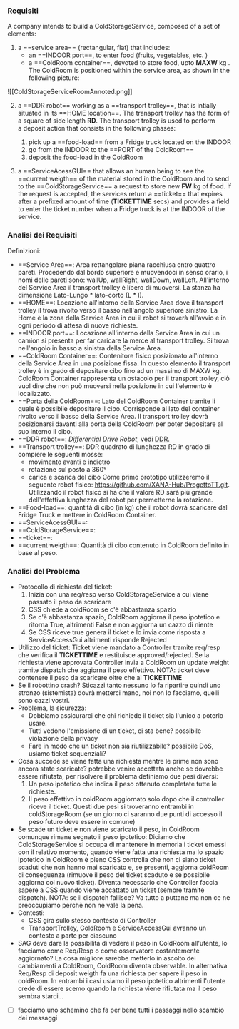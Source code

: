 ### Requisiti
A company intends to build a ColdStorageService, composed of a set of elements:

1. a ==service area== (rectangular, flat) that includes:
    - an ==INDOOR port==, to enter food (fruits, vegetables, etc. )
    - a ==ColdRoom container==, devoted to store food, upto **MAXW** kg .
    The ColdRoom is positioned within the service area, as shown in the following picture:

![[ColdStorageServiceRoomAnnoted.png]]

2. a ==DDR robot== working as a ==transport trolley==, that is intially situated in its ==HOME location==. The transport trolley has the form of a square of side length **RD**.
    The transport trolley is used to perform a deposit action that consists in the following phases:
    1. pick up a ==food-load== from a Fridge truck located on the INDOOR
    2. go from the INDOOR to the ==PORT of the ColdRoom==
    3. deposit the food-load in the ColdRoom

3. a ==ServiceAcessGUI== that allows an human being to see the ==current weigth== of the material stored in the ColdRoom and to send to the ==ColdStorageService== a request to store new **FW** kg of food. If the request is accepted, the services return a ==ticket== that expires after a prefixed amount of time (**TICKETTIME** secs) and provides a field to enter the ticket number when a Fridge truck is at the INDOOR of the service.

### Analisi dei Requisiti
Definizioni:
- ==Service Area==: Area rettangolare piana racchiusa entro quattro pareti. Procedendo dal bordo superiore e muovendoci in senso orario, i nomi delle pareti sono: wallUp, wallRight, wallDown, wallLeft. All'interno del Service Area il transport trolley è libero di muoversi. La stanza ha dimensione Lato-Lungo * lato-corto (L * l).
- ==HOME==: Locazione all'interno della Service Area dove il transport trolley il trova rivolto verso il basso nell'angolo superiore sinistro. La Home è la zona della Service Area in cui il robot si troverà all'avvio e in ogni periodo di attesa di nuove richieste.
- ==INDOOR port==: Locazione all'interno della Service Area in cui un camion si presenta per far caricare la merce al transport trolley. Si trova nell'angolo in basso a sinistra della Service Area.
- ==ColdRoom Container==: Contenitore fisico posizionato all'interno della Service Area in una posizione fissa. In questo elemento il transport trolley è in grado di depositare cibo fino ad un massimo di MAXW kg. ColdRoom Container rappresenta un ostacolo per il transport trolley, ciò vuol dire che non può muoversi nella posizione in cui l'elemento è localizzato.
- ==Porta della ColdRoom==: Lato del ColdRoom Container tramite li quale è possibile depositare il cibo. Corrisponde al lato del container rivolto verso il basso della Service Area. Il transport trolley dovrà posizionarsi davanti alla porta della ColdRoom per poter depositare al suo interno il cibo.
- ==DDR robot==: *Differential Drive Robot*, vedi [DDR](https://www.youtube.com/watch?v=aE7RQNhwnPQ).
- ==Transport trolley==: DDR quadrato di lunghezza RD in grado di compiere le seguenti mosse: 
	- movimento avanti e indietro
	- rotazione sul posto a 360°
	- carica e scarica del cibo
   Come primo prototipo utilizzeremo il seguente robot fisico: https://github.com/XANA-Hub/ProgettoTT.git. Utilizzando il robot fisico si ha che il valore RD sarà più grande dell'effettiva lunghezza del robot per permetterne la rotazione.
- ==Food-load==: quantità di cibo (in kg) che il robot dovrà scaricare dal Fridge Truck e mettere in ColdRoom Container.
- ==ServiceAcessGUI==:
- ==ColdStorageService==:
- ==ticket==: 
- ==current weigth==: Quantità di cibo contenuto in ColdRoom definito in base al peso.

### Analisi del Problema
- Protocollo di richiesta del ticket:
	1) Inizia con una req/resp verso ColdStorageService a cui viene passato il peso da scaricare
	2) CSS chiede a coldRoom se c'è abbastanza spazio
	3) Se c'è abbastanza spazio, ColdRoom aggiorna il peso ipotetico e ritorna True, altrimenti False e non aggiorna un cazzo di niente
	4) Se CSS riceve true genera il ticket e lo invia come risposta a ServiceAccessGui altrimenti risponde Rejected
- Utilizzo del ticket:
	Ticket viene mandato a Controller tramite req/resp che verifica il **TICKETTIME** e restituisce approved/rejected. Se la richiesta viene approvata Controller invia a ColdRoom un update weight tramite dispatch che aggiorna il peso effettivo.
	NOTA: ticket deve contenere il peso da scaricare oltre che al **TICKETTIME**
- Se il robottino crash?
	Sticazzi tanto nessuno lo fa ripartire quindi uno stronzo (sistemista) dovrà metterci mano, noi non lo facciamo, quelli sono cazzi vostri.
- Problema, la sicurezza:
	- Dobbiamo assicurarci che chi richiede il ticket sia l'unico a poterlo usare.
	- Tutti vedono l'emissione di un ticket, ci sta bene? possibile violazione della privacy
	- Fare in modo che un ticket non sia riutilizzabile? possibile DoS, usiamo ticket sequenziali?
- Cosa succede se viene fatta una richiesta mentre le prime non sono ancora state scaricate?
	potrebbe venire accettata anche se dovrebbe essere rifiutata, per risolvere il problema definiamo due pesi diversi: 
	1) Un peso ipotetico che indica il peso ottenuto completate tutte le richieste.
	2) Il peso effettivo in coldRoom aggiornato solo dopo che il controller riceve il ticket.
	Questi due pesi si troveranno entrambi in coldStorageRoom (se un giorno ci saranno due punti di accesso il peso futuro deve essere in comune)
- Se scade un ticket e non viene scaricato il peso, in ColdRoom comunque rimane segnato il peso ipotetico:
	Diciamo che ColdStorageService si occupa di mantenere in memoria i ticket emessi con il relativo momento, quando viene fatta una richiesta ma lo spazio ipotetico in ColdRoom è pieno CSS controlla che non ci siano ticket scaduti che non hanno mai scaricato e, se presenti, aggiorna coldRoom di conseguenza (rimuove il peso del ticket scaduto e se possibile aggiorna col nuovo ticket). Diventa necessario che Controller faccia sapere a CSS quando viene accattato un ticket (sempre tramite dispatch). NOTA: se il dispatch fallisce? Va tutto a puttane ma non ce ne preoccupiamo perchè non ne vale la pena.
- Contesti:
	- CSS gira sullo stesso contesto di Controller
	- TransportTrolley, ColdRoom e ServiceAccessGui avranno un contesto a parte per ciascuno
- SAG deve dare la possibilità di vedere il peso in ColdRoom all'utente, lo facciamo come Req/Resp o come osservatore costantemente aggiornato?
	La cosa migliore sarebbe metterlo in ascolto dei cambiamenti a ColdRoom, ColdRoom diventa observable. In alternativa Req/Resp di deposit weigth fa una richiesta per sapere il peso in coldRoom.
	In entrambi i casi usiamo il peso ipotetico altrimenti l'utente crede di essere scemo quando la richiesta viene rifiutata ma il peso sembra starci...

- [ ] facciamo uno schemino che fa per bene tutti i passaggi nello scambio dei messaggi 




